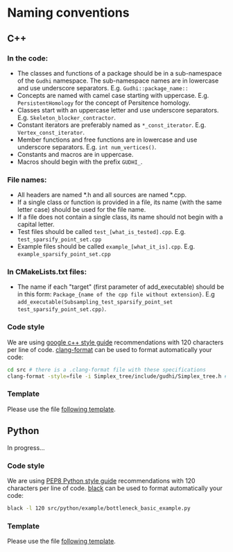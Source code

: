 # Naming conventions

## C++

### In the code:
* The classes and functions of a package should be in a sub-namespace of the `Gudhi` namespace. The sub-namespace names are in lowercase and use underscore separators. E.g. `Gudhi::package_name::`
* Concepts are named with camel case starting with uppercase. E.g. `PersistentHomology` for the concept of Persitence homology.
* Classes start with an uppercase letter and use underscore separators. E.g. `Skeleton_blocker_contractor`.
* Constant iterators are preferably named as `*_const_iterator`. E.g. `Vertex_const_iterator`.
* Member functions and free functions are in lowercase and use underscore separators. E.g. `int num_vertices()`.
* Constants and macros are in uppercase.
* Macros should begin with the prefix `GUDHI_`.

### File names:
* All headers are named *.h and all sources are named *.cpp.
* If a single class or function is provided in a file, its name (with the same letter case) should be used for the file name.
* If a file does not contain a single class, its name should not begin with a capital letter.
* Test files should be called `test_[what_is_tested].cpp`. E.g. `test_sparsify_point_set.cpp`
* Example files should be called `example_[what_it_is].cpp`. E.g. `example_sparsify_point_set.cpp`

### In CMakeLists.txt files:
* The name if each "target" (first parameter of add_executable) should be in this form: `Package_{name of the cpp file without extension}`. E.g `add_executable(Subsampling_test_sparsify_point_set test_sparsify_point_set.cpp)`.

### Code style
We are using [google c++ style guide](https://google.github.io/styleguide/cppguide.html) recommendations with 120 characters per line of code.
[clang-format](https://clang.llvm.org/docs/ClangFormat.html) can be used to format automatically your code:
```bash
cd src # there is a .clang-format file with these specifications
clang-format -style=file -i Simplex_tree/include/gudhi/Simplex_tree.h # -i means in place, your file will be modified
```

### Template
Please use the file [following template](copyright_template.h).

## Python

In progress...

### Code style
We are using [PEP8 Python style guide](https://www.python.org/dev/peps/pep-0008/) recommendations with 120 characters per line of code.
[black](https://black.readthedocs.io/en/stable/) can be used to format automatically your code:
```bash
black -l 120 src/python/example/bottleneck_basic_example.py
```

### Template
Please use the file [following template](copyright_template.py).
